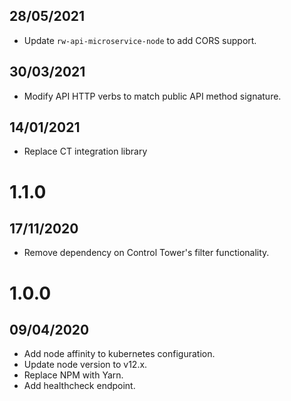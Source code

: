 ## 28/05/2021

- Update `rw-api-microservice-node` to add CORS support.

## 30/03/2021

- Modify API HTTP verbs to match public API method signature.

## 14/01/2021

- Replace CT integration library

# 1.1.0

## 17/11/2020

- Remove dependency on Control Tower's filter functionality.

# 1.0.0

## 09/04/2020

- Add node affinity to kubernetes configuration.
- Update node version to v12.x.
- Replace NPM with Yarn.
- Add healthcheck endpoint.

